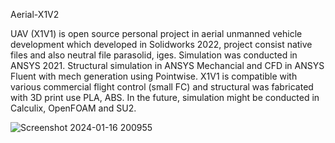 Aerial-X1V2

UAV (X1V1) is open source personal project in aerial unmanned vehicle development which developed in Solidworks 2022, project consist native files and also neutral file parasolid, iges.
Simulation was conducted in ANSYS 2021. Structural simulation in ANSYS Mechancial and CFD in ANSYS Fluent with mech generation using Pointwise. X1V1 is compatible with various commercial flight control (small FC) and structural was fabricated with 3D print use PLA, ABS. In the future, simulation might be conducted in Calculix, OpenFOAM and SU2.

![Screenshot 2024-01-16 200955](https://github.com/kucingkuro/UAV/assets/112769418/93db8a85-d5f0-4ba5-bcef-4d91a92d3361)
